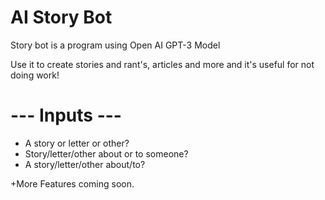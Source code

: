 # AI Story Bot

Story bot is a program using Open AI GPT-3 Model

Use it to create stories and rant's, articles and more and it's useful for not doing work!

# --- Inputs ---
* A story or letter or other?
* Story/letter/other about or to someone?
* A story/letter/other about/to?

+More Features coming soon.
